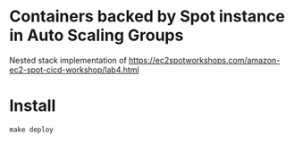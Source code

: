 # Containers backed by Spot instance in Auto Scaling Groups

Nested stack implementation of
https://ec2spotworkshops.com/amazon-ec2-spot-cicd-workshop/lab4.html

# Install

```terminal
make deploy
```

